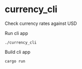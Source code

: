 # currency_cli
Check currency rates against USD

Run cli app

```
./currency_cli
```

Build cli app

```
cargo run
```
